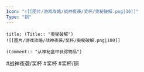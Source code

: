 ```yaml
---
Icon: "![[图片/游戏攻略/战神夜袭/奖杯/奥秘破解.png|30]]"
Type: "铜"
---
```

```ad-common-bronze-trophy
title: (Title:: "奥秘破解")
![[图片/游戏攻略/战神夜袭/奖杯/奥秘破解.png|100]]

(Comment:: "从神秘盒中获得物品")
```

#战神夜袭/奖杯 #奖杯 #奖杯/铜
